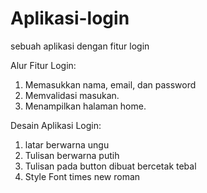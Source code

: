 # Aplikasi-login
sebuah aplikasi dengan fitur login

Alur Fitur Login:
1. Memasukkan nama, email, dan password
2. Memvalidasi masukan.
3. Menampilkan halaman home.

Desain Aplikasi Login:
1. latar berwarna ungu
2. Tulisan berwarna putih
3. Tulisan pada button dibuat bercetak tebal
4. Style Font times new roman
